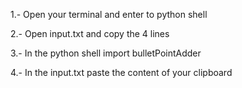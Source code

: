 
1.- Open your terminal and enter to python shell

2.- Open input.txt and copy the 4 lines

3.- In the python shell import bulletPointAdder

4.- In the input.txt paste the content of your clipboard


